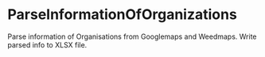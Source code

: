 # ParseInformationOfOrganizations
Parse information of Organisations from Googlemaps and Weedmaps. Write parsed info to XLSX file.
